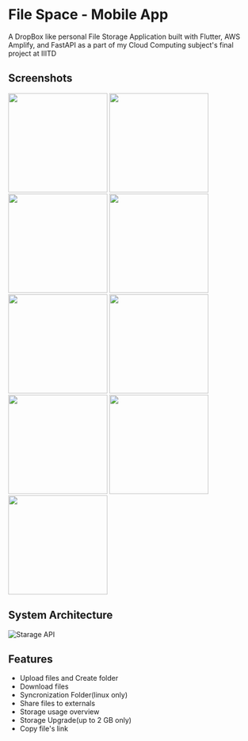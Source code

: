 
# File Space - Mobile App

A DropBox like personal File Storage Application built with Flutter, AWS Amplify, and FastAPI as a part of my Cloud Computing subject's final project at IIITD

## Screenshots
<p float="right">
  <img src="https://user-images.githubusercontent.com/42675180/209075774-ca61bdeb-0238-4d67-9eb2-cae23653a0fe.jpeg" width="200"/>
  <img src="https://user-images.githubusercontent.com/42675180/209075800-54bc3696-e4a8-429e-8020-c46d7cc0d5fd.jpeg" width="200"/>
  <img src="https://user-images.githubusercontent.com/42675180/209074917-00d98dd1-d677-4b16-b8cb-e45e634b57be.jpeg" width="200"/>
  <img src="https://user-images.githubusercontent.com/42675180/209076847-8fc17145-a3db-4f1d-8dc0-fff1c13b3afd.jpeg" width="200"/>
  <img src="https://user-images.githubusercontent.com/42675180/209074870-b326a17e-6265-48fb-b982-71954137f1cb.jpeg" width="200"/>
  <img src="https://user-images.githubusercontent.com/42675180/209074887-daf11660-0d0a-4183-be4e-527b7d20a980.jpeg"  width="200"/>
  <img src="https://user-images.githubusercontent.com/42675180/209074835-52edbca5-c9b7-40d4-aebc-8f91b03621a4.jpeg" width="200"/>
  <img src="https://user-images.githubusercontent.com/42675180/209074830-67632ea3-e81b-4464-965c-98c24c38636d.jpeg" width="200" />
  <img src="https://user-images.githubusercontent.com/42675180/209074857-73c233dd-8379-452f-9b3e-4f8212ae848a.jpeg" width="200"/>


</p>



## System Architecture

![Starage API](https://user-images.githubusercontent.com/42675180/208769751-006941f7-8449-4a42-929a-bdf1f637203c.jpg)

## Features

- Upload files and Create folder
- Download files
- Syncronization Folder(linux only)
- Share files to externals
- Storage usage overview
- Storage Upgrade(up to 2 GB only)
- Copy file's link
